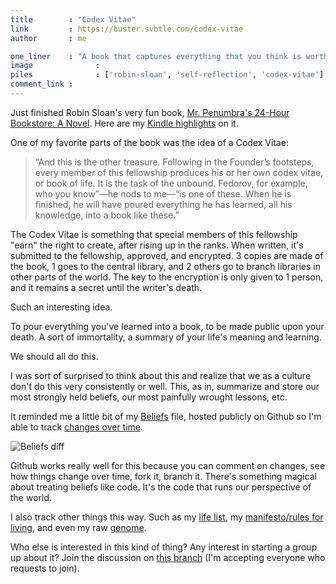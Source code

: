 ```yaml
---
title        : "Codex Vitae"
link         : https://buster.svbtle.com/codex-vitae
author       : me

one_liner    : "A book that captures everything that you think is worth knowing about your life. Doesn't have to be a real book."
image			   : 
piles			   : ['robin-sloan', 'self-reflection', 'codex-vitae']
comment_link : 
---
```


Just finished Robin Sloan's very fun book, [Mr. Penumbra's 24-Hour Bookstore: A Novel](http://www.amazon.com/gp/product/B008FPOIT6/ref=as_li_ss_tl?ie=UTF8&camp=1789&creative=390957&creativeASIN=B008FPOIT6&linkCode=as2&tag=mockerybird). Here are my [Kindle highlights](https://kindle.amazon.com/your_highlights_and_notes/B008FPOIT6) on it.

One of my favorite parts of the book was the idea of a Codex Vitae:

> “And this is the other treasure. Following in the Founder’s footsteps, every member of this fellowship produces his or her own codex vitae, or book of life. It is the task of the unbound. Fedorov, for example, who you know”—he nods to me—“is one of these. When he is finished, he will have poured everything he has learned, all his knowledge, into a book like these.”

The Codex Vitae is something that special members of this fellowship "earn" the right to create, after rising up in the ranks. When written, it's submitted to the fellowship, approved, and encrypted. 3 copies are made of the book, 1 goes to the central library, and 2 others go to branch libraries in other parts of the world. The key to the encryption is only given to 1 person, and it remains a secret until the writer's death.

Such an interesting idea.

To pour everything you've learned into a book, to be made public upon your death. A sort of immortality, a summary of your life's meaning and learning.

We should all do this.

I was sort of surprised to think about this and realize that we as a culture don't do this very consistently or well. This, as in, summarize and store our most strongly held beliefs, our most painfully wrought lessons, etc.

It reminded me a little bit of my [Beliefs](https://github.com/busterbenson/public/blob/master/Beliefs.md) file, hosted publicly on Github so I'm able to track [changes over time](https://github.com/busterbenson/public/commit/c2df95a71f723e330c58c908a4f3fc2e8e911418).

![Beliefs diff](https://24.media.tumblr.com/tumblr_me8mitAhaQ1qzn9hdo1_1280.png)

Github works really well for this because you can comment on changes, see how things change over time, fork it, branch it. There's something magical about treating beliefs like code. It's the code that runs our perspective of the world.

I also track other things this way. Such as my [life list](https://github.com/busterbenson/public/blob/master/LifeList.md), my [manifesto/rules for living](https://github.com/busterbenson/public/blob/master/Manifesto.md), and even my raw [genome](https://github.com/busterbenson/public/blob/master/Genome.txt).

Who else is interested in this kind of thing? Any interest in starting a group up about it? Join the discussion on [this branch](http://branch.com/b/what-would-you-write-in-your-codex-vitae) (I'm accepting everyone who requests to join).
